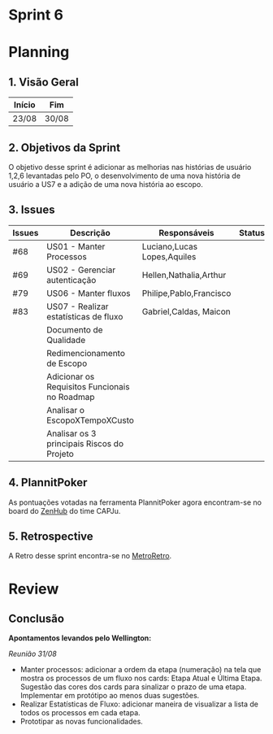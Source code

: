 # Sprint 6

# Planning

## 1. Visão Geral

| Início | Fim   |
| ------ | ----- |
| 23/08  | 30/08 |

## 2. Objetivos da Sprint

O objetivo desse sprint é adicionar as melhorias nas histórias de usuário 1,2,6 levantadas pelo PO, o desenvolvimento de uma nova história de usuário a US7 e a adição de uma nova história ao escopo.

## 3. Issues

| Issues | Descrição                                     | Responsáveis                | Status | Observação |
| ------ | --------------------------------------------- | --------------------------- | ------ | ---------- |
| #68    | US01 - Manter Processos                       | Luciano,Lucas Lopes,Aquiles |        |            |
| #69    | US02 - Gerenciar autenticação                 | Hellen,Nathalia,Arthur      |        |            |
| #79    | US06 - Manter fluxos                          | Philipe,Pablo,Francisco     |        |            |
| #83    | US07 - Realizar estatísticas de fluxo         | Gabriel,Caldas, Maicon      |        |            |
|        | Documento de Qualidade                        |                             |        |
|        | Redimencionamento de Escopo                   |                             |        |            |
|        | Adicionar os Requisitos Funcionais no Roadmap |                             |        |            |
|        | Analisar o EscopoXTempoXCusto                 |                             |        |            |
|        | Analisar os 3 principais Riscos do Projeto    |                             |        |            |

## 4. PlannitPoker

As pontuações votadas na ferramenta PlannitPoker agora encontram-se no board do [ZenHub](https://github.com/fga-eps-mds/2022-1-CAPJu-Doc#workspaces/2022-1-capju-62b4faabaec0e60011fcf170/board) do time CAPJu.

## 5. Retrospective

A Retro desse sprint encontra-se no [MetroRetro](https://metroretro.io/board/LBFXV1LCP89B).

# Review

## Conclusão

**Apontamentos levandos pelo Wellington:**

_Reunião 31/08_

- Manter processos: adicionar a ordem da etapa (numeração) na tela que mostra os processos de um fluxo nos cards: Etapa Atual e Última Etapa. Sugestão das cores dos cards para sinalizar o prazo de uma etapa. Implementar em protótipo ao menos duas sugestões.
- Realizar Estatísticas de Fluxo: adicionar maneira de visualizar a lista de todos os processos em cada etapa.
- Prototipar as novas funcionalidades.
